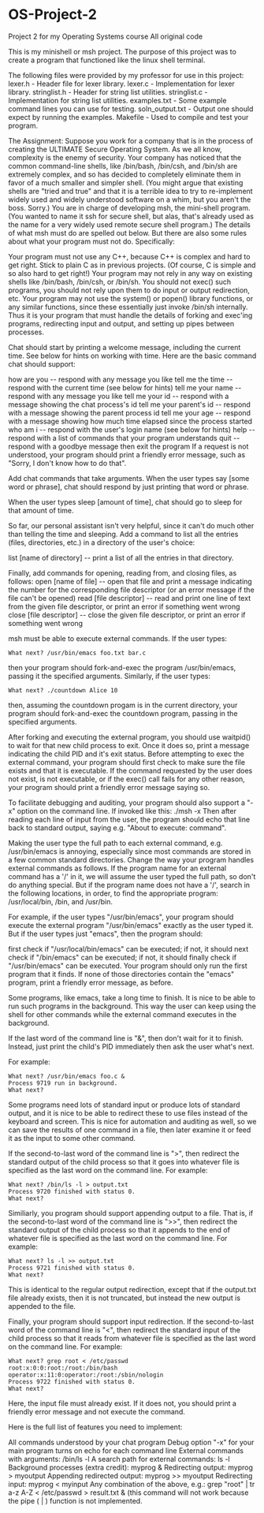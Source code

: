 # OS-Project-2
Project 2 for my Operating Systems course
All original code

This is my minishell or msh project.
The purpose of this project was to create a program that functioned like the linux shell terminal.

The following files were provided by my professor for use in this project:
lexer.h - Header file for lexer library.
lexer.c - Implementation for lexer library.
stringlist.h - Header for string list utilities.
stringlist.c - Implementation for string list utilities.
examples.txt - Some example command lines you can use for testing.
soln_output.txt - Output one should expect by running the examples.
Makefile - Used to compile and test your program.

The Assignment:
Suppose you work for a company that is in the process of creating the ULTIMATE Secure Operating System. As we all know, complexity is the enemy of security. Your company has noticed that the common command-line shells, like /bin/bash, /bin/csh, and /bin/sh are extremely complex, and so has decided to completely eliminate them in favor of a much smaller and simpler shell. (You might argue that existing shells are "tried and true" and that it is a terrible idea to try to re-implement widely used and widely understood software on a whim, but you aren't the boss. Sorry.) You are in charge of developing msh, the mini-shell program. (You wanted to name it ssh for secure shell, but alas, that's already used as the name for a very widely used remote secure shell program.) The details of what msh must do are spelled out below. But there are also some rules about what your program must not do. Specifically:

Your program must not use any C++, because C++ is complex and hard to get right. Stick to plain C as in previous projects. (Of course, C is simple and so also hard to get right!)
Your program may not rely in any way on existing shells like /bin/bash, /bin/csh, or /bin/sh. You should not exec() such programs, you should not rely upon them to do input or output redirection, etc.
Your program may not use the system() or popen() library functions, or any similar functions, since these essentially just invoke /bin/sh internally.
Thus it is your program that must handle the details of forking and exec'ing programs, redirecting input and output, and setting up pipes between processes.

Chat should start by printing a welcome message, including the current time. See below for hints on working with time. Here are the basic command chat should support:

how are you -- respond with any message you like
tell me the time -- respond with the current time (see below for hints)
tell me your name -- respond with any message you like
tell me your id -- respond with a message showing the chat process's id
tell me your parent's id -- respond with a message showing the parent process id
tell me your age -- respond with a message showing how much time elapsed since the process started
who am i -- respond with the user's login name (see below for hints)
help -- respond with a list of commands that your program understands
quit -- respond with a goodbye message then exit the program
If a request is not understood, your program should print a friendly error message, such as "Sorry, I don't know how to do that".

Add chat commands that take arguments. When the user types say [some word or phrase], chat should respond by just printing that word or phrase.

When the user types sleep [amount of time], chat should go to sleep for that amount of time.

So far, our personal assistant isn't very helpful, since it can't do much other than telling the time and sleeping. Add a command to list all the entries (files, directories, etc.) in a directory of the user's choice:

list [name of directory] -- print a list of all the entries in that directory.

Finally, add commands for opening, reading from, and closing files, as follows:
open [name of file] -- open that file and print a message indicating the number for the corresponding file descriptor (or an error message if the file can't be opened)
read [file descriptor] -- read and print one line of text from the given file descriptor, or print an error if something went wrong
close [file descriptor] -- close the given file descriptor, or print an error if something went wrong


msh must be able to execute external commands. If the user types:

    What next? /usr/bin/emacs foo.txt bar.c
then your program should fork-and-exec the program /usr/bin/emacs, passing it the specified arguments. Similarly, if the user types:

    What next? ./countdown Alice 10
then, assuming the countdown progam is in the current directory, your program should fork-and-exec the countdown program, passing in the specified arguments.

After forking and executing the external program, you should use waitpid() to wait for that new child process to exit. Once it does so, print a message indicating the child PID and it's exit status.
Before attempting to exec the external command, your program should first check to make sure the file exists and that it is executable. 
If the command requested by the user does not exist, is not executable, or if the exec() call fails for any other reason, your program should print a friendly error message saying so.

To facilitate debugging and auditing, your program should also support a "-x" option on the command line. If invoked like this:
./msh -x
Then after reading each line of input from the user, the program should echo that line back to standard output, saying e.g. "About to execute: command".


Making the user type the full path to each external command, e.g. /usr/bin/emacs is annoying, especially since most commands are stored in a few common standard directories. Change the way your program handles external commands as follows. If the program name for an external command has a '/' in it, we will assume the user typed the full path, so don't do anything special. But if the program name does not have a '/', search in the following locations, in order, to find the appropriate program: /usr/local/bin, /bin, and /usr/bin.

For example, if the user types "/usr/bin/emacs", your program should execute the external program "/usr/bin/emacs" exactly as the user typed it. But if the user types just "emacs", then the program should:

first check if "/usr/local/bin/emacs" can be executed;
if not, it should next check if "/bin/emacs" can be executed;
if not, it should finally check if "/usr/bin/emacs" can be executed.
Your program should only run the first program that it finds. If none of those directories contain the "emacs" program, print a friendly error message, as before.


Some programs, like emacs, take a long time to finish. It is nice to be able to run such programs in the background. This way the user can keep using the shell for other commands while the external command executes in the background.

If the last word of the command line is "&", then don't wait for it to finish. Instead, just print the child's PID immediately then ask the user what's next.

For example:

    What next? /usr/bin/emacs foo.c &
    Process 9719 run in background.
    What next?

Some programs need lots of standard input or produce lots of standard output, and it is nice to be able to redirect these to use files instead of the keyboard and screen. This is nice for automation and auditing as well, so we can save the results of one command in a file, then later examine it or feed it as the input to some other command.

If the second-to-last word of the command line is ">", then redirect the standard output of the child process so that it goes into whatever file is specified as the last word on the command line. For example:

    What next? /bin/ls -l > output.txt
    Process 9720 finished with status 0.
    What next?
    
Similiarly, you program should support appending output to a file. That is, if the second-to-last word of the command line is ">>", then redirect the standard output of the child process so that it appends to the end of whatever file is specified as the last word on the command line. For example:

    What next? ls -l >> output.txt
    Process 9721 finished with status 0.
    What next?
This is identical to the regular output redirection, except that if the output.txt file already exists, then it is not truncated, but instead the new output is appended to the file. 

Finally, your program should support input redirection. If the second-to-last word of the command line is "<", then redirect the standard input of the child process so that it reads from whatever file is specified as the last word on the command line. For example:

    What next? grep root < /etc/passwd
    root:x:0:0:root:/root:/bin/bash
    operator:x:11:0:operator:/root:/sbin/nologin
    Process 9722 finished with status 0.
    What next?
Here, the input file must already exist. If it does not, you should print a friendly error message and not execute the command.

Here is the full list of features you need to implement:

All commands understood by your chat program
Debug option "-x" for your main program turns on echo for each command line
External commands with arguments: /bin/ls -l
A search path for external commands: ls -l
Background processes (extra credit): myprog &
Redirecting output: myprog > myoutput
Appending redirected output: myprog >> myoutput
Redirecting input: myprog < myinput
Any combination of the above, e.g.: grep "root" | tr a-z A-Z < /etc/passwd > result.txt & (this command will not work because the pipe ( | ) function is not implemented.










